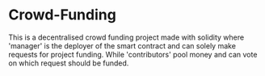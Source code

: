 # Crowd-Funding
This is a decentralised crowd funding project made with solidity where 'manager' is the deployer of the smart contract and can solely make requests for project funding. While 'contributors' pool money and can vote on which request should be funded.
